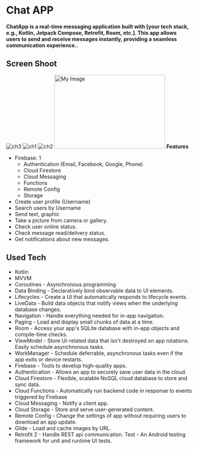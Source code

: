 <h1>Chat APP</h1>
<b>ChatApp is a real-time messaging application built with [your tech stack, e.g., Kotlin, Jetpack Compose, Retrofit, Room, etc.]. This app allows users to send and receive messages instantly, providing a seamless communication experience..</b>

<h2>Screen Shoot</h2>

![ch3](https://github.com/user-attachments/assets/f4a27f60-2ac4-43c1-a519-ae0fd46158d6)
![ch1](https://github.com/user-attachments/assets/f84c332b-729d-4fb0-a9e0-dee20e031e8b)
![ch2](https://github.com/user-attachments/assets/62317536-c08a-4d76-8fb3-8b646ac6df0b)
<img src="images/my_image.png" alt="My Image" width="300" height="200">
**Features**
* Firebase: 1
  * Authentication (Email, Facebook, Google, Phone) 
  * Cloud Firestore 
  * Cloud Messaging 
  * Functions    
  * Remote Config
  * Storage
* Create user profile (Username) 
* Search users by Username
* Send text, graphic
* Take a picture from camera or gallery.
* Check user online status.
* Check message read/delivery status.
* Get notifications about new messages.


<h2>Used Tech</h2>

* Kotlin
* MVVM
* Coroutines - Asynchronous programming
* Data Binding - Declaratively bind observable data to UI elements.
* Lifecycles - Create a UI that automatically responds to lifecycle events.
* LiveData - Build data objects that notify views when the underlying database changes.
* Navigation - Handle everything needed for in-app navigation.
* Paging - Load and display small chunks of data at a time.
* Room - Access your app's SQLite database with in-app objects and compile-time checks.
* ViewModel - Store UI-related data that isn't destroyed on app rotations. Easily schedule asynchronous tasks.
* WorkManager - Schedule deferrable, asynchronous tasks even if the app exits or device restarts.
* Firebase - Tools to develop high-quality apps.
* Authentication - Allows an app to securely save user data in the cloud.
* Cloud Firestore - Flexible, scalable NoSQL cloud database to store and sync data.
* Cloud Functions - Automatically run backend code in response to events triggered by Firebase
* Cloud Messaging - Notify a client app.
* Cloud Storage - Store and serve user-generated content.
* Remote Config - Change the settings of app without requiring users to download an app update.
* Glide - Load and cache images by URL.
* Retrofit 2 - Handle REST api communication.
Test - An Android testing framework for unit and runtime UI tests.
